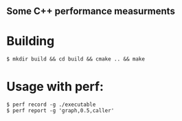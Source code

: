 ## Some C++ performance measurments

# Building
```
$ mkdir build && cd build && cmake .. && make
```

# Usage with perf: 
```
$ perf record -g ./executable
$ perf report -g 'graph,0.5,caller'
```
